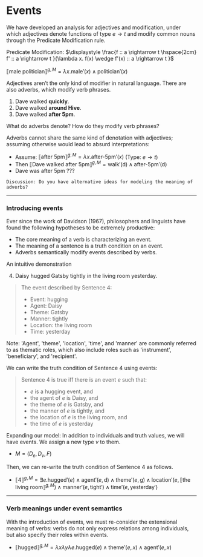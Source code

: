 # Events

We have developed an analysis for adjectives and modification, under which adjectives denote functions of type $e \rightarrow t$ and modify common nouns through the Predicate Modification rule. 

Predicate Modification: $\displaystyle \frac{f :: a \rightarrow t \hspace{2cm} f' :: a \rightarrow t }{\lambda x. f(x) \wedge f'(x) :: a \rightarrow t }$

$⟦\text{male politician}⟧^{g,M} = \lambda x. \text{male}'(x) \wedge \text{politician}'(x)$ 

Adjectives aren’t the only kind of modifier in natural language. There are also adverbs, which modify verb phrases. 

1. Dave walked **quickly**.
2. Dave walked **around Hive**.
3. Dave walked **after 5pm**.

What do adverbs denote? How do they modify verb phrases? 

Adverbs cannot share the same kind of denotation with adjectives; assuming otherwise would lead to absurd interpretations:  

- Assume: $⟦\text{after 5pm}⟧^{g,M} = \lambda x. \text{after-5pm}'(x)$ (Type: $e \rightarrow t$)
- Then $⟦\text{Dave walked after 5pm}⟧^{g,M} = \text{walk}'(\text{d}) \wedge \text{after-5pm}'(\text{d})$
- Dave was after 5pm ???

```
Discussion: Do you have alternative ideas for modeling the meaning of adverbs?
```

--- 
### Introducing events

Ever since the work of Davidson (1967), philosophers and linguists have found the following hypotheses to be extremely productive: 

- The core meaning of a verb is characterizing an event.
- The meaning of a sentence is a truth condition on an event.
- Adverbs semantically modify events described by verbs.

An intuitive demonstration

4. Daisy hugged Gatsby tightly in the living room yesterday. 

> The event described by Sentence 4: 
> 
> - Event: hugging
> - Agent: Daisy
> - Theme: Gatsby
> - Manner: tightly
> - Location: the living room
> - Time: yesterday

Note: 'Agent', 'theme', 'location', 'time', and 'manner' are commonly referred to as thematic roles, which also include roles such as 'instrument', 'beneficiary', and 'recipient'.

We can write the truth condition of Sentence 4 using events: 

> Sentence 4 is true iff there is an event $e$ such that:
> - $e$ is a hugging event, and
> - the agent of $e$ is Daisy, and
> - the theme of $e$ is Gatsby, and
> - the manner of $e$ is tightly, and
> - the location of $e$ is the living room, and
> - the time of $e$ is yesterday

Expanding our model: In addition to individuals and truth values, we will have events. We assign a new type $v$ to them. 

- $M = (D_e, D_v, F)$

Then, we can re-write the truth condition of Sentence 4 as follows. 

- $⟦\text{4}⟧^{g,M} = \exists e. \text{hugged}'(e) \wedge \text{agent}'(e, \text{d}) \wedge \text{theme}'(e, \text{g}) \wedge \text{location}'(e, ⟦\text{the living room}⟧^{g,M}) \wedge \text{manner}'(e, \text{tight}') \wedge \text{time}'(e, \text{yesterday}')$ 

--- 
### Verb meanings under event semantics

With the introduction of events, we must re-consider the extensional meaning of verbs: verbs do not only express relations among individuals, but also specify their roles within events. 

- $⟦\text{hugged}⟧^{g,M} = \lambda x \lambda y \lambda e. \text{hugged}(e) \wedge \text{theme}'(e, x) \wedge \text{agent}' (e, x)$ 
